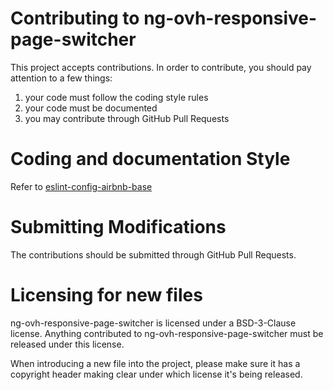 # Contributing to ng-ovh-responsive-page-switcher

This project accepts contributions. In order to contribute, you should
pay attention to a few things:

1. your code must follow the coding style rules
2. your code must be documented
3. you may contribute through GitHub Pull Requests

# Coding and documentation Style

Refer to [eslint-config-airbnb-base](https://github.com/airbnb/javascript/tree/master/packages/eslint-config-airbnb-base)

# Submitting Modifications

The contributions should be submitted through GitHub Pull Requests.

# Licensing for new files

ng-ovh-responsive-page-switcher is licensed under a BSD-3-Clause license. Anything
contributed to ng-ovh-responsive-page-switcher must be released under this license.

When introducing a new file into the project, please make sure it has a
copyright header making clear under which license it's being released.
